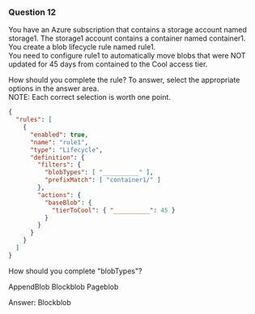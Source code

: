 ### Question 12

You have an Azure subscription that contains a storage account named storage1. The storage1 account contains a container named container1.  
You create a blob lifecycle rule named rule1.  
You need to configure rule1 to automatically move blobs that were NOT updated for 45 days from contained to the Cool access tier.  

How should you complete the rule? To answer, select the appropriate options in the answer area.  
NOTE: Each correct selection is worth one point.

```json
{
  "rules": [
    {
      "enabled": true,
      "name": "rule1",
      "type": "Lifecycle",
      "definition": {
        "filters": {
          "blobTypes": [ "__________" ],
          "prefixMatch": [ "container1/" ] 
        },
        "actions": {
          "baseBlob": {
            "tierToCool": { "__________": 45 }
          }
	    }
      }
    }
  ]
}
```

How should you complete "blobTypes"?

AppendBlob
Blockblob
Pageblob

Answer: Blockblob

